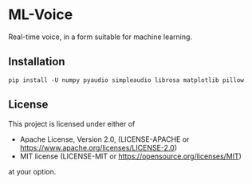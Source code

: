 # ML-Voice

Real-time voice, in a form suitable for machine learning.


## Installation
```
pip install -U numpy pyaudio simpleaudio librosa matplotlib pillow
```


## License

This project is licensed under either of

- Apache License, Version 2.0, (LICENSE-APACHE or https://www.apache.org/licenses/LICENSE-2.0)
- MIT license (LICENSE-MIT or https://opensource.org/licenses/MIT)

at your option.